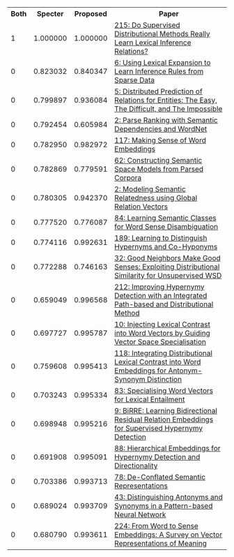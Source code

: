 <html><table><tr>
<th>Both</th>
<th>Specter</th>
<th>Proposed</th>
<th>Paper</th>
</tr>
<tr>
<td>1</td>
<td>1.000000</td>
<td>1.000000</td>
<td><a href="https://www.semanticscholar.org/paper/51c49cc4654dbce3c3de2919800da1e7477d88b3">215: Do Supervised Distributional Methods Really Learn Lexical Inference Relations?</a></td>
</tr>
<tr>
<td>0</td>
<td>0.823032</td>
<td>0.840347</td>
<td><a href="https://www.semanticscholar.org/paper/e0f9e8fb44636ddd7f62d8d7c233ebb5b2189b59">6: Using Lexical Expansion to Learn Inference Rules from Sparse Data</a></td>
</tr>
<tr>
<td>0</td>
<td>0.799897</td>
<td>0.936084</td>
<td><a href="https://www.semanticscholar.org/paper/2193a7138054e3d7d8dd76e3413f1d70ca506bc0">5: Distributed Prediction of Relations for Entities: The Easy, The Difficult, and The Impossible</a></td>
</tr>
<tr>
<td>0</td>
<td>0.792454</td>
<td>0.605984</td>
<td><a href="https://www.semanticscholar.org/paper/aef86348c21bffdba8cb540a135483daebe8a008">2: Parse Ranking with Semantic Dependencies and WordNet</a></td>
</tr>
<tr>
<td>0</td>
<td>0.782950</td>
<td>0.982972</td>
<td><a href="https://www.semanticscholar.org/paper/309c5b65760919f3086af0d9e2c492c4b3e6b896">117: Making Sense of Word Embeddings</a></td>
</tr>
<tr>
<td>0</td>
<td>0.782869</td>
<td>0.779591</td>
<td><a href="https://www.semanticscholar.org/paper/b1a3b5a20e77d8ac94967dc48173c48af3012eaf">62: Constructing Semantic Space Models from Parsed Corpora</a></td>
</tr>
<tr>
<td>0</td>
<td>0.780305</td>
<td>0.942370</td>
<td><a href="https://www.semanticscholar.org/paper/a9e349dd1b6c82b32a664b5f17af00516d5872f1">2: Modeling Semantic Relatedness using Global Relation Vectors</a></td>
</tr>
<tr>
<td>0</td>
<td>0.777520</td>
<td>0.776087</td>
<td><a href="https://www.semanticscholar.org/paper/83428199fcb7c852715c8e26f334d77f70a53138">84: Learning Semantic Classes for Word Sense Disambiguation</a></td>
</tr>
<tr>
<td>0</td>
<td>0.774116</td>
<td>0.992631</td>
<td><a href="https://www.semanticscholar.org/paper/bad2bbfc9b5cf6c93ece1731ac9389bf08407be0">189: Learning to Distinguish Hypernyms and Co-Hyponyms</a></td>
</tr>
<tr>
<td>0</td>
<td>0.772288</td>
<td>0.746163</td>
<td><a href="https://www.semanticscholar.org/paper/0014ceb65f27ecf92ed60066afa13e71d2c900cd">32: Good Neighbors Make Good Senses: Exploiting Distributional Similarity for Unsupervised WSD</a></td>
</tr>
<tr>
<td>0</td>
<td>0.659049</td>
<td>0.996568</td>
<td><a href="https://www.semanticscholar.org/paper/a782d0fc34c0ed5cd94a1e4237cb40900a248836">212: Improving Hypernymy Detection with an Integrated Path-based and Distributional Method</a></td>
</tr>
<tr>
<td>0</td>
<td>0.697727</td>
<td>0.995787</td>
<td><a href="https://www.semanticscholar.org/paper/00d73788918d0788d99e861698509cb2c1c1af4d">10: Injecting Lexical Contrast into Word Vectors by Guiding Vector Space Specialisation</a></td>
</tr>
<tr>
<td>0</td>
<td>0.759608</td>
<td>0.995413</td>
<td><a href="https://www.semanticscholar.org/paper/2a0d8a3b1dfb06f584931fbbcf872a804b30c360">118: Integrating Distributional Lexical Contrast into Word Embeddings for Antonym-Synonym Distinction</a></td>
</tr>
<tr>
<td>0</td>
<td>0.703243</td>
<td>0.995334</td>
<td><a href="https://www.semanticscholar.org/paper/b4cccb8ae360b2edc51ce1911f385c362b3eb053">83: Specialising Word Vectors for Lexical Entailment</a></td>
</tr>
<tr>
<td>0</td>
<td>0.698948</td>
<td>0.995216</td>
<td><a href="https://www.semanticscholar.org/paper/5e11ee60242b07d4cdcff339f6c671564314f99a">9: BiRRE: Learning Bidirectional Residual Relation Embeddings for Supervised Hypernymy Detection</a></td>
</tr>
<tr>
<td>0</td>
<td>0.691908</td>
<td>0.995091</td>
<td><a href="https://www.semanticscholar.org/paper/1e27ed9a7163ea55d0f4cdcd178ab8a7661b5209">88: Hierarchical Embeddings for Hypernymy Detection and Directionality</a></td>
</tr>
<tr>
<td>0</td>
<td>0.703386</td>
<td>0.993713</td>
<td><a href="https://www.semanticscholar.org/paper/b54315a22b825e9ca1b59aa1d3fac98ea4925941">78: De-Conflated Semantic Representations</a></td>
</tr>
<tr>
<td>0</td>
<td>0.689024</td>
<td>0.993709</td>
<td><a href="https://www.semanticscholar.org/paper/2158fc465ff9cfd5cc03d712081189462fcbdb2d">43: Distinguishing Antonyms and Synonyms in a Pattern-based Neural Network</a></td>
</tr>
<tr>
<td>0</td>
<td>0.680790</td>
<td>0.993611</td>
<td><a href="https://www.semanticscholar.org/paper/bf9db8ca2dce7386cbed1ae0fd6465148cdb2b98">224: From Word to Sense Embeddings: A Survey on Vector Representations of Meaning</a></td>
</tr>
</table></html>

